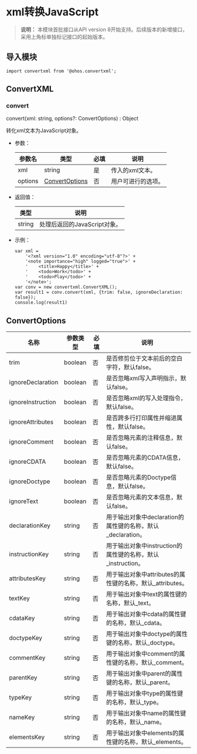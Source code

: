 # xml转换JavaScript

> **说明：**
> 本模块首批接口从API version 8开始支持。后续版本的新增接口，采用上角标单独标记接口的起始版本。


## 导入模块

```
import convertxml from '@ohos.convertxml';
```

## ConvertXML


### convert

convert(xml: string, options?: ConvertOptions) : Object

转化xml文本为JavaScript对象。


- 参数：

  | 参数名  | 类型                              | 必填 | 说明               |
  | ------- | --------------------------------- | ---- | ------------------ |
  | xml     | string                            | 是   | 传入的xml文本。    |
  | options | [ConvertOptions](#convertoptions) | 否   | 用户可进行的选项。 |

- 返回值：

  | 类型   | 说明                         |
  | ------ | ---------------------------- |
  | string | 处理后返回的JavaScript对象。 |

- 示例：

  ```
  var xml =
      '<?xml version="1.0" encoding="utf-8"?>' +
      '<note importance="high" logged="true">' +
      '    <title>Happy</title>' +
      '    <todo>Work</todo>' +
      '    <todo>Play</todo>' +
      '</note>';
  var conv = new convertxml.ConvertXML();
  var result1 = conv.convert(xml, {trim: false, ignoreDeclaration: false});
  console.log(result1)
  ```


## ConvertOptions

| 名称              | 参数类型 | 必填 | 说明                                                        |
| ----------------- | -------- | ---- | ----------------------------------------------------------- |
| trim              | boolean  | 否   | 是否修剪位于文本前后的空白字符，默认false。                 |
| ignoreDeclaration | boolean  | 否   | 是否忽略xml写入声明指示，默认false。                        |
| ignoreInstruction | boolean  | 否   | 是否忽略xml的写入处理指令，默认false。                      |
| ignoreAttributes  | boolean  | 否   | 是否跨多行打印属性并缩进属性，默认false。                   |
| ignoreComment     | boolean  | 否   | 是否忽略元素的注释信息，默认false。                         |
| ignoreCDATA       | boolean  | 否   | 是否忽略元素的CDATA信息，默认false。                        |
| ignoreDoctype     | boolean  | 否   | 是否忽略元素的Doctype信息，默认false。                      |
| ignoreText        | boolean  | 否   | 是否忽略元素的文本信息，默认false。                         |
| declarationKey    | string   | 否   | 用于输出对象中declaration的属性键的名称，默认_declaration。 |
| instructionKey    | string   | 否   | 用于输出对象中instruction的属性键的名称，默认_instruction。 |
| attributesKey     | string   | 否   | 用于输出对象中attributes的属性键的名称，默认_attributes。   |
| textKey           | string   | 否   | 用于输出对象中text的属性键的名称，默认_text。               |
| cdataKey          | string   | 否   | 用于输出对象中cdata的属性键的名称，默认_cdata。             |
| doctypeKey        | string   | 否   | 用于输出对象中doctype的属性键的名称，默认_doctype。         |
| commentKey        | string   | 否   | 用于输出对象中comment的属性键的名称，默认_comment。         |
| parentKey         | string   | 否   | 用于输出对象中parent的属性键的名称，默认_parent。           |
| typeKey           | string   | 否   | 用于输出对象中type的属性键的名称，默认_type。               |
| nameKey           | string   | 否   | 用于输出对象中name的属性键的名称，默认_name。               |
| elementsKey       | string   | 否   | 用于输出对象中elements的属性键的名称，默认_elements。       |